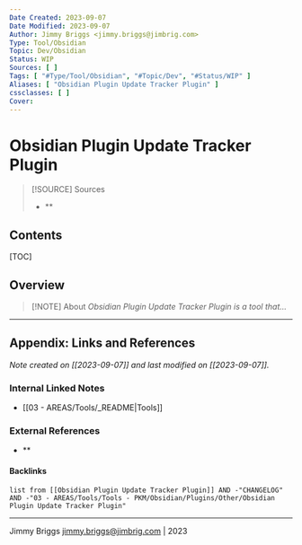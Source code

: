```yaml
---
Date Created: 2023-09-07
Date Modified: 2023-09-07
Author: Jimmy Briggs <jimmy.briggs@jimbrig.com>
Type: Tool/Obsidian
Topic: Dev/Obsidian
Status: WIP
Sources: [ ]
Tags: [ "#Type/Tool/Obsidian", "#Topic/Dev", "#Status/WIP" ]
Aliases: [ "Obsidian Plugin Update Tracker Plugin" ]
cssclasses: [ ]
Cover:
---
```


# Obsidian Plugin Update Tracker Plugin

> [!SOURCE] Sources
> - **

## Contents

[TOC]

## Overview

> [!NOTE] About
> *Obsidian Plugin Update Tracker Plugin is a tool that...*

***

## Appendix: Links and References

*Note created on [[2023-09-07]] and last modified on [[2023-09-07]].*

### Internal Linked Notes

- [[03 - AREAS/Tools/_README|Tools]]

### External References

- **

#### Backlinks

```dataview
list from [[Obsidian Plugin Update Tracker Plugin]] AND -"CHANGELOG" AND -"03 - AREAS/Tools/Tools - PKM/Obsidian/Plugins/Other/Obsidian Plugin Update Tracker Plugin"
```


***

Jimmy Briggs <jimmy.briggs@jimbrig.com> | 2023

